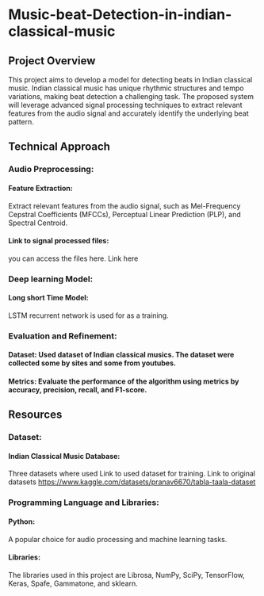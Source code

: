 # Music-beat-Detection-in-indian-classical-music
## Project Overview
This project aims to develop a model for detecting beats in Indian classical music. Indian classical music has unique rhythmic structures and tempo variations, making beat detection a challenging task. The proposed system will leverage advanced signal processing techniques to extract relevant features from the audio signal and accurately identify the underlying beat pattern.
## Technical Approach
### Audio Preprocessing:
#### Feature Extraction: 
Extract relevant features from the audio signal, such as Mel-Frequency Cepstral Coefficients (MFCCs), Perceptual Linear Prediction (PLP), and Spectral Centroid.
#### Link to signal processed files: 
you can access the files here.
Link here
### Deep learning Model:
#### Long short Time Model: 
LSTM recurrent network  is used for as a training.
### Evaluation and Refinement:
#### Dataset: Used dataset of Indian classical musics. The dataset were collected some by sites and some from youtubes.
#### Metrics: Evaluate the performance of the algorithm using metrics by accuracy, precision, recall, and F1-score.
## Resources
### Dataset:
#### Indian Classical Music Database: 
Three datasets where used
Link to used dataset for training.
Link to original datasets
https://www.kaggle.com/datasets/pranav6670/tabla-taala-dataset


### Programming Language and Libraries:
#### Python: 
A popular choice for audio processing and machine learning tasks.
#### Libraries: 
The libraries used in this project are Librosa, NumPy, SciPy, TensorFlow, Keras, Spafe, Gammatone, and sklearn.

